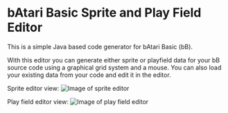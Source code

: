 # bAtari Basic Sprite and Play Field Editor

This is a simple Java based code generator for bAtari Basic (bB). 

With this editor you can generate either sprite or playfield data for your bB source code using a graphical grid system and a mouse. 
You can also load your existing data from your code and edit it in the editor. 

Sprite editor view:
![Image of sprite editor](https://i.imgur.com/R6L0vN1.png)

Play field editor view:
![Image of play field editor](https://i.imgur.com/MIT1fxe.png)


